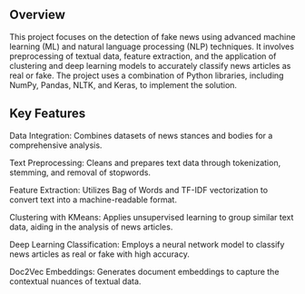 ## Overview
This project focuses on the detection of fake news using advanced machine learning (ML) and natural language processing (NLP) techniques. It involves preprocessing of textual data, feature extraction, and the application of clustering and deep learning models to accurately classify news articles as real or fake. The project uses a combination of Python libraries, including NumPy, Pandas, NLTK, and Keras, to implement the solution.

## Key Features

Data Integration: Combines datasets of news stances and bodies for a comprehensive analysis.

Text Preprocessing: Cleans and prepares text data through tokenization, stemming, and removal of stopwords.

Feature Extraction: Utilizes Bag of Words and TF-IDF vectorization to convert text into a machine-readable format.

Clustering with KMeans: Applies unsupervised learning to group similar text data, aiding in the analysis of news articles.

Deep Learning Classification: Employs a neural network model to classify news articles as real or fake with high accuracy.

Doc2Vec Embeddings: Generates document embeddings to capture the contextual nuances of textual data.
